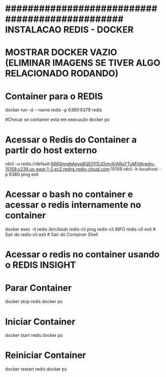 # ################################################ INSTALACAO REDIS - DOCKER #################################################

# MOSTRAR DOCKER VAZIO (ELIMINAR IMAGENS SE TIVER ALGO RELACIONADO RODANDO)

# Container para o REDIS
docker run -d --name redis -p 6380:6379 redis

#Checar se container está em execução
docker ps

# Acessar o Redis do Container a partir do host externo
rdcli -u redis://default:666SnngbAeya8QE0YDJOmvXrARuYTuMV@redis-15159.c239.us-east-1-2.ec2.redns.redis-cloud.com:15159
rdcli -h localhost -p 6380
ping
exit

# Acessar o bash no container e acessar o redis internamente no container
docker exec -it redis /bin/bash
redis-cli ping
redis-cli INFO
redis-cli
exit # Sair do redis-cli
exit # Sair do Container Shell

# Acessar o redis no container usando o REDIS INSIGHT

# Parar Container
docker stop redis
docker ps

# Iniciar Container
docker start redis
docker ps

# Reiniciar Container
docker restart redis
docker ps
